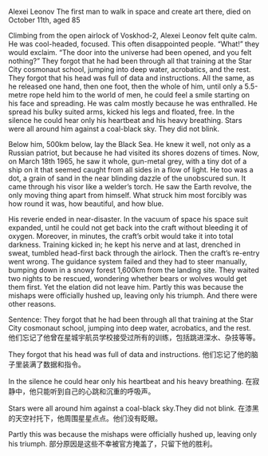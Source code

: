 Alexei Leonov
The first man to walk in space and create art there, died on October 11th, aged 85

Climbing from the open airlock of Voskhod-2, Alexei Leonov felt quite calm. He was cool-headed, focused. This often disappointed people. “What!” they would exclaim. “The door into the universe had been opened, and you felt nothing?” They forgot that he had been through all that training at the Star City cosmonaut school, jumping into deep water, acrobatics, and the rest. They forgot that his head was full of data and instructions. All the same, as he released one hand, then one foot, then the whole of him, until only a 5.5-metre rope held him to the world of men, he could feel a smile starting on his face and spreading. He was calm mostly because he was enthralled. He spread his bulky suited arms, kicked his legs and floated, free. In the silence he could hear only his heartbeat and his heavy breathing. Stars were all around him against a coal-black sky. They did not blink.

Below him, 500km below, lay the Black Sea. He knew it well, not only as a Russian patriot, but because he had visited its shores dozens of times. Now, on March 18th 1965, he saw it whole, gun-metal grey, with a tiny dot of a ship on it that seemed caught from all sides in a flow of light. He too was a dot, a grain of sand in the near blinding dazzle of the unobscured sun. It came through his visor like a welder’s torch. He saw the Earth revolve, the only moving thing apart from himself. What struck him most forcibly was how round it was, how beautiful, and how blue.

His reverie ended in near-disaster. In the vacuum of space his space suit expanded, until he could not get back into the craft without bleeding it of oxygen. Moreover, in minutes, the craft’s orbit would take it into total darkness. Training kicked in; he kept his nerve and at last, drenched in sweat, tumbled head-first back through the airlock. Then the craft’s re-entry went wrong. The guidance system failed and they had to steer manually, bumping down in a snowy forest 1,600km from the landing site. They waited two nights to be rescued, wondering whether bears or wolves would get them first. Yet the elation did not leave him. Partly this was because the mishaps were officially hushed up, leaving only his triumph. And there were other reasons.

Sentence:
They forgot that he had been through all that training at the Star City cosmonaut school, jumping into deep water, acrobatics, and the rest.
他们忘记了他曾在星城宇航员学校接受过所有的训练，包括跳进深水、杂技等等。

They forgot that his head was full of data and instructions.
他们忘记了他的脑子里装满了数据和指令。

In the silence he could hear only his heartbeat and his heavy breathing.
在寂静中，他只能听到自己的心跳和沉重的呼吸声。

Stars were all around him against a coal-black sky.They did not blink.
在漆黑的天空衬托下，他周围星星点点。他们没有眨眼。

Partly this was because the mishaps were officially hushed up, leaving only his triumph.
部分原因是这些不幸被官方掩盖了，只留下他的胜利。